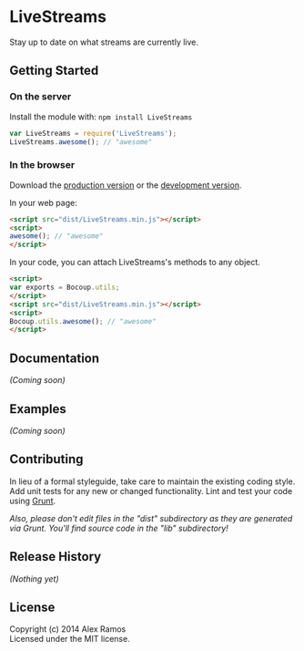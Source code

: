 # LiveStreams

Stay up to date on what streams are currently live.

## Getting Started
### On the server
Install the module with: `npm install LiveStreams`

```javascript
var LiveStreams = require('LiveStreams');
LiveStreams.awesome(); // "awesome"
```

### In the browser
Download the [production version][min] or the [development version][max].

[min]: https://raw.github.com/box/liveStreams/master/dist/LiveStreams.min.js
[max]: https://raw.github.com/box/liveStreams/master/dist/LiveStreams.js

In your web page:

```html
<script src="dist/LiveStreams.min.js"></script>
<script>
awesome(); // "awesome"
</script>
```

In your code, you can attach LiveStreams's methods to any object.

```html
<script>
var exports = Bocoup.utils;
</script>
<script src="dist/LiveStreams.min.js"></script>
<script>
Bocoup.utils.awesome(); // "awesome"
</script>
```

## Documentation
_(Coming soon)_

## Examples
_(Coming soon)_

## Contributing
In lieu of a formal styleguide, take care to maintain the existing coding style. Add unit tests for any new or changed functionality. Lint and test your code using [Grunt](http://gruntjs.com/).

_Also, please don't edit files in the "dist" subdirectory as they are generated via Grunt. You'll find source code in the "lib" subdirectory!_

## Release History
_(Nothing yet)_

## License
Copyright (c) 2014 Alex Ramos  
Licensed under the MIT license.
